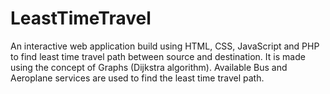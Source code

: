 # LeastTimeTravel

An interactive web application build using HTML, CSS, JavaScript and PHP to find least time travel path between source and destination. It is made using the concept of Graphs (Dijkstra algorithm). 
Available Bus and Aeroplane services are used to find the least time travel path.
